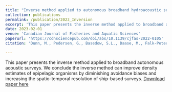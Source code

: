 ```yaml
---
title: "Inverse method applied to autonomous broadband hydroacoustic survey detects higher densities of zooplankton in near-surface aggregations than vessel-based net survey"
collection: publications
permalink: /publication/2023_Inversion
excerpt: 'This paper presents the inverse method applied to broadband autonomous acoustic surveys. We conclude the inverse method can improve density estimates of epipelagic organisms by diminishing avoidance biases and increasing the spatio-temporal resolution of ship-based surveys.'
date: 2023-02-01
venue: 'Canadian Journal of Fisheries and Aquatic Sciences'
paperurl: 'https://cdnsciencepub.com/doi/abs/10.1139/cjfas-2022-0105'
citation: 'Dunn, M., Pedersen, G., Basedow, S.L., Daase, M., Falk-Petersen, S., Bachelot, L., Camus, L. and Geoffroy, M., 2022. Inverse method applied to autonomous broadband hydroacoustic survey detects higher densities of zooplankton in near-surface aggregations than vessel-based net survey. Canadian Journal of Fisheries and Aquatic Sciences. https://doi.org/10.1139/cjfas-2022-0105'

---
```

This paper presents the inverse method applied to broadband autonomous acoustic surveys. We conclude the inverse method can improve density estimates of epipelagic organisms by diminishing avoidance biases and increasing the spatio-temporal resolution of ship-based surveys.
[Download paper here](https://cdnsciencepub.com/doi/abs/10.1139/cjfas-2022-0105)
